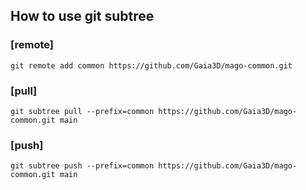 How to use git subtree
---

### [remote]
```git remote add common https://github.com/Gaia3D/mago-common.git```

### [pull]
```git subtree pull --prefix=common https://github.com/Gaia3D/mago-common.git main```

### [push]
```git subtree push --prefix=common https://github.com/Gaia3D/mago-common.git main```

